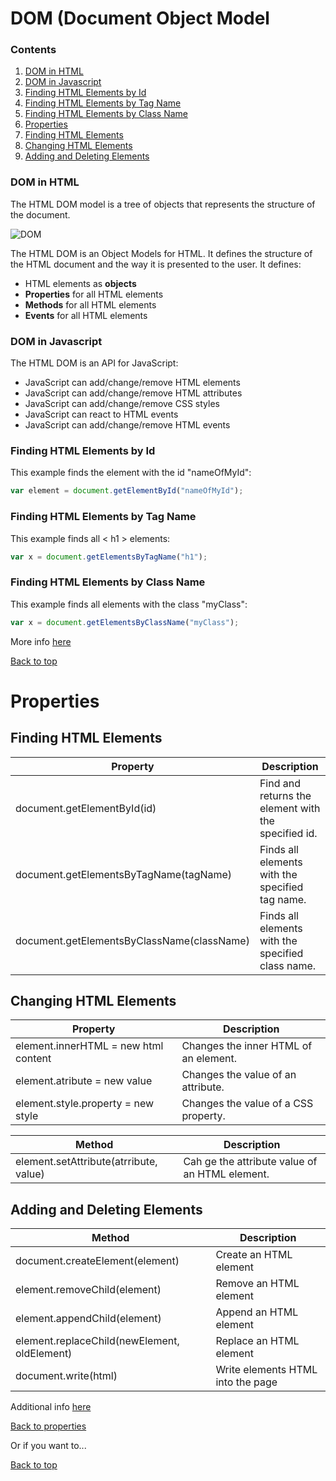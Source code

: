 # DOM (Document Object Model

### Contents

1. [DOM in HTML](#DOM-in-HTML)
2. [DOM in Javascript](#DOM-in-Javascript)
3. [Finding HTML Elements by Id](#Finding-HTML-Elements-by-Id)
4. [Finding HTML Elements by Tag Name](#Finding-HTML-Elements-by-Tag-Name)
5. [Finding HTML Elements by Class Name](#Finding-HTML-Elements-by-Class-Name)
6. [Properties](#Properties)
7. [Finding HTML Elements](#Finding-HTML-Elements)
8. [Changing HTML Elements](#Changing-HTML-Elements)
9. [Adding and Deleting Elements](#Adding-and-Deleting-Elements)

### DOM in HTML

The HTML DOM model is a tree of objects that represents the structure of the document.

![DOM](https://www.w3schools.com/whatis/img_htmltree.gif)

The HTML DOM is an Object Models for HTML. It defines the structure of the HTML document and the way it is presented to the user. It defines:

- HTML elements as **objects**
- **Properties** for all HTML elements
- **Methods** for all HTML elements
- **Events** for all HTML elements

### DOM in Javascript

The HTML DOM is an API for JavaScript:

- JavaScript can add/change/remove HTML elements
- JavaScript can add/change/remove HTML attributes
- JavaScript can add/change/remove CSS styles
- JavaScript can react to HTML events
- JavaScript can add/change/remove HTML events

### Finding HTML Elements by Id

This example finds the element with the id "nameOfMyId":

```javascript
var element = document.getElementById("nameOfMyId");
```

### Finding HTML Elements by Tag Name

This example finds all < h1 > elements:

```javascript
var x = document.getElementsByTagName("h1");
```

### Finding HTML Elements by Class Name

This example finds all elements with the class "myClass":

```javascript
var x = document.getElementsByClassName("myClass");
```

More info [here](https://www.w3schools.com/js/js_htmldom.asp)

[Back to top](#contents)

# Properties

## Finding HTML Elements

| Property                                   | Description                                         |
| ------------------------------------------ | --------------------------------------------------- |
| document.getElementById(id)                | Find and returns the element with the specified id. |
| document.getElementsByTagName(tagName)     | Finds all elements with the specified tag name.     |
| document.getElementsByClassName(className) | Finds all elements with the specified class name.   |

## Changing HTML Elements

| Property                             | Description                           |
| ------------------------------------ | ------------------------------------- |
| element.innerHTML = new html content | Changes the inner HTML of an element. |
| element.atribute = new value         | Changes the value of an attribute.    |
| element.style.property = new style   | Changes the value of a CSS property.  |

| Method                                 | Description                                    |
| -------------------------------------- | ---------------------------------------------- |
| element.setAttribute(atrribute, value) | Cah ge the attribute value of an HTML element. |

## Adding and Deleting Elements

| Method                                       | Description                       |
| -------------------------------------------- | --------------------------------- |
| document.createElement(element)              | Create an HTML element            |
| element.removeChild(element)                 | Remove an HTML element            |
| element.appendChild(element)                 | Append an HTML element            |
| element.replaceChild(newElement, oldElement) | Replace an HTML element           |
| document.write(html)                         | Write elements HTML into the page |

Additional info [here](https://www.w3schools.com/js/js_htmldom_document.asp)

[Back to properties](#Properties)

Or if you want to...

[Back to top](#contents)
